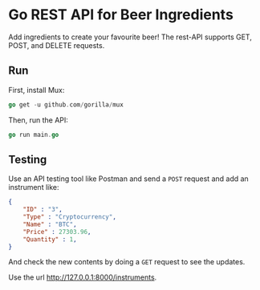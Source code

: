 # Go REST API for Beer Ingredients
Add ingredients to create your favourite beer! The rest-API supports GET, POST, and DELETE requests.

## Run

First, install Mux:
```go
go get -u github.com/gorilla/mux
```

Then, run the API:
```go
go run main.go
```

## Testing

Use an API testing tool like Postman and send a ```POST``` request and add an instrument like:

```json
{
	"ID" : "3",
	"Type" : "Cryptocurrency",
	"Name" : "BTC",
	"Price" : 27303.96,
	"Quantity" : 1,
}
```

And check the new contents by doing a ```GET``` request to see the updates.

Use the url http://127.0.0.1:8000/instruments.